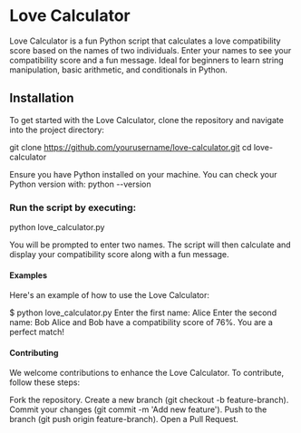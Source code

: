 # Love Calculator

Love Calculator is a fun Python script that calculates a love compatibility score based on the names of two individuals. 
Enter your names to see your compatibility score and a fun message. 
Ideal for beginners to learn string manipulation, basic arithmetic, and conditionals in Python.

## Installation

To get started with the Love Calculator, clone the repository and navigate into the project directory:

git clone https://github.com/yourusername/love-calculator.git
cd love-calculator

Ensure you have Python installed on your machine. You can check your Python version with:
python --version

### Run the script by executing:
python love_calculator.py

You will be prompted to enter two names. The script will then calculate and display your compatibility score along with a fun message.

#### Examples
Here's an example of how to use the Love Calculator:

$ python love_calculator.py
Enter the first name: Alice
Enter the second name: Bob
Alice and Bob have a compatibility score of 76%. You are a perfect match!

#### Contributing
We welcome contributions to enhance the Love Calculator. To contribute, follow these steps:

Fork the repository.
Create a new branch (git checkout -b feature-branch).
Commit your changes (git commit -m 'Add new feature').
Push to the branch (git push origin feature-branch).
Open a Pull Request.

